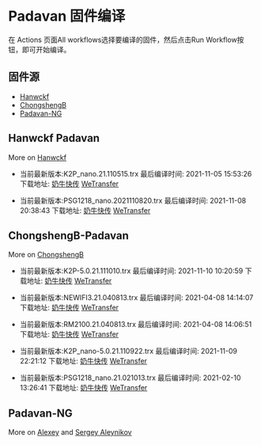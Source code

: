 # Padavan 固件编译
在 Actions 页面All workflows选择要编译的固件，然后点击Run Workflow按钮，即可开始编译。
## 固件源

- [Hanwckf](#Hanwckf-Padavan)
- [ChongshengB](#ChongshengB-Padavan)
- [Padavan-NG](#Padavan-NG)

## Hanwckf Padavan
More on [Hanwckf](https://github.com/hanwckf/rt-n56u/)

* 当前最新版本:K2P_nano.21.110515.trx  最后编译时间: 2021-11-05 15:53:26  下载地址: [奶牛快传](https://cowtransfer.com/s/98fd4db549ce47)  [WeTransfer](https://we.tl/t-PWLBLWkRei)

* 当前最新版本:PSG1218_nano.2021110820.trx  最后编译时间: 2021-11-08 20:38:43  下载地址: [奶牛快传](https://cowtransfer.com/s/c61115e5f2304a)  [WeTransfer](https://we.tl/t-lZP2waSVA0)


















## ChongshengB-Padavan
More on [ChongshengB](https://github.com/chongshengB/rt-n56u)



* 当前最新版本:K2P-5.0.21.111010.trx  最后编译时间: 2021-11-10 10:20:59  下载地址: [奶牛快传](https://cowtransfer.com/s/ca58036e88a644)  [WeTransfer](https://we.tl/t-7oE9MTe046)

* 当前最新版本:NEWIFI3.21.040813.trx  最后编译时间: 2021-04-08 14:14:07  下载地址: [奶牛快传](https://cowtransfer.com/s/96ca91da82394e)  [WeTransfer](https://we.tl/t-XAMY1LqIoH)

* 当前最新版本:RM2100.21.040813.trx  最后编译时间: 2021-04-08 14:06:51  下载地址: [奶牛快传](https://cowtransfer.com/s/dbe90275064643)  [WeTransfer](https://we.tl/t-77BXNIqKpJ)

* 当前最新版本:K2P_nano-5.0.21.110922.trx  最后编译时间: 2021-11-09 22:21:12  下载地址: [奶牛快传](https://cowtransfer.com/s/5eae52e888e44f)  [WeTransfer](https://we.tl/t-Ahgeq5OLr5)

* 当前最新版本:PSG1218_nano.21.021013.trx  最后编译时间: 2021-02-10 13:26:41  下载地址: [奶牛快传](https://cowtransfer.com/s/dce96ef77ffd4e)  [WeTransfer](https://we.tl/t-QAX47R0afI)













## Padavan-NG
More on [Alexey](https://gitlab.com/dm38/padavan-ng) and [Sergey Aleynikov](https://github.com/dur-randir/padavan-ng)
